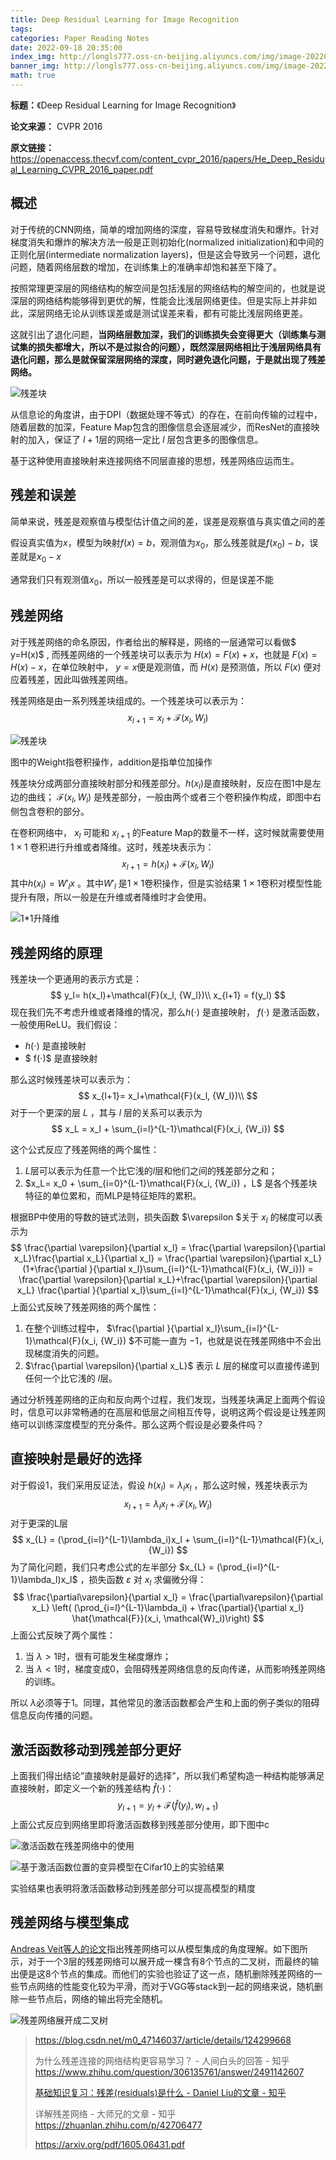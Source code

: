 ```yaml
---
title: Deep Residual Learning for Image Recognition
tags: 
categories: Paper Reading Notes
date: 2022-09-18 20:35:00
index_img: http://longls777.oss-cn-beijing.aliyuncs.com/img/image-20220918203856759.png
banner_img: http://longls777.oss-cn-beijing.aliyuncs.com/img/image-20220918203856759.png
math: true
---
```


**标题：**《Deep Residual Learning for Image Recognition》

**论文来源：** CVPR 2016

**原文链接：** https://openaccess.thecvf.com/content_cvpr_2016/papers/He_Deep_Residual_Learning_CVPR_2016_paper.pdf



## 概述

对于传统的CNN网络，简单的增加网络的深度，容易导致梯度消失和爆炸。针对梯度消失和爆炸的解决方法一般是正则初始化(normalized initialization)和中间的正则化层(intermediate normalization layers)，但是这会导致另一个问题，退化问题，随着网络层数的增加，在训练集上的准确率却饱和甚至下降了。

按照常理更深层的网络结构的解空间是包括浅层的网络结构的解空间的，也就是说深层的网络结构能够得到更优的解，性能会比浅层网络更佳。但是实际上并非如此，深层网络无论从训练误差或是测试误差来看，都有可能比浅层网络更差。

这就引出了退化问题，**当网络层数加深，我们的训练损失会变得更大（训练集与测试集的损失都增大，所以不是过拟合的问题），既然深层网络相比于浅层网络具有退化问题，那么是就保留深层网络的深度，同时避免退化问题，于是就出现了残差网络。**

![残差块](http://longls777.oss-cn-beijing.aliyuncs.com/img/7c04dd8aefda47ab94902e20fb8b3b05.png)



从信息论的角度讲，由于DPI（数据处理不等式）的存在，在前向传输的过程中，随着层数的加深，Feature Map包含的图像信息会逐层减少，而ResNet的直接映射的加入，保证了 $l+1$层的网络一定比 $l$ 层包含更多的图像信息。

基于这种使用直接映射来连接网络不同层直接的思想，残差网络应运而生。

## 残差和误差

简单来说，残差是观察值与模型估计值之间的差，误差是观察值与真实值之间的差

假设真实值为$x$，模型为映射$f(x)=b$，观测值为$x_0$，那么残差就是$f(x_0)-b$，误差就是$x_0-x$

通常我们只有观测值$x_0$，所以一般残差是可以求得的，但是误差不能

## 残差网络

对于残差网络的命名原因，作者给出的解释是，网络的一层通常可以看做$ y=H(x)$ , 而残差网络的一个残差块可以表示为 $H(x)=F(x)+x$，也就是 $F(x)=H(x)−x$，在单位映射中， $y=x$便是观测值，而 $H(x)$ 是预测值，所以 $F(x)$ 便对应着残差，因此叫做残差网络。



残差网络是由一系列残差块组成的。一个残差块可以表示为：
$$
x_{l+1}=x_l+\mathcal{F}(x_l,W_l)
$$


![残差块](http://longls777.oss-cn-beijing.aliyuncs.com/img/v2-bd76d0f10f84d74f90505eababd3d4a1_b.jpg)

图中的Weight指卷积操作，addition是指单位加操作

残差块分成两部分直接映射部分和残差部分。$h(x_l)$是直接映射，反应在图1中是左边的曲线； $\mathcal{F}(x_l, {W_l})$ 是残差部分，一般由两个或者三个卷积操作构成，即图中右侧包含卷积的部分。

在卷积网络中， $x_l$ 可能和 $x_{l+1}$ 的Feature Map的数量不一样，这时候就需要使用 $1\times1$ 卷积进行升维或者降维。这时，残差块表示为：
$$
x_{l+1}= h(x_l)+\mathcal{F}(x_l, {W_l})
$$
其中$h(x_l) = W'_lx$ 。其中$W'_l$ 是$1\times1$卷积操作，但是实验结果 $1\times1$卷积对模型性能提升有限，所以一般是在升维或者降维时才会使用。

![1*1升降维](http://longls777.oss-cn-beijing.aliyuncs.com/img/v2-54d11fdb5da318615fae5f579f68c31a_b.jpg)

## 残差网络的原理

残差块一个更通用的表示方式是：
$$
y_l= h(x_l)+\mathcal{F}(x_l, {W_l})\\
x_{l+1} = f(y_l)
$$
现在我们先不考虑升维或者降维的情况，那么$h(\cdot)$ 是直接映射， $f(\cdot)$ 是激活函数，一般使用ReLU。我们假设：

- $h(⋅)$ 是直接映射
- $ f(⋅)$ 是直接映射

那么这时候残差块可以表示为：
$$
x_{l+1}= x_l+\mathcal{F}(x_l, {W_l})\\
$$
对于一个更深的层 $L$ ，其与 $l$ 层的关系可以表示为
$$
x_L = x_l + \sum_{i=l}^{L-1}\mathcal{F}(x_i, {W_i})
$$


这个公式反应了残差网络的两个属性：

1.  $L$层可以表示为任意一个比它浅的$l$层和他们之间的残差部分之和；
2. $x_L= x_0 + \sum_{i=0}^{L-1}\mathcal{F}(x_i, {W_i}) $，$L$ 是各个残差块特征的单位累和，而MLP是特征矩阵的累积。

根据BP中使用的导数的链式法则，损失函数 $\varepsilon $关于 $x_l$ 的梯度可以表示为
$$
\frac{\partial \varepsilon}{\partial x_l} = \frac{\partial \varepsilon}{\partial x_L}\frac{\partial x_L}{\partial x_l} = \frac{\partial \varepsilon}{\partial x_L}(1+\frac{\partial }{\partial x_l}\sum_{i=l}^{L-1}\mathcal{F}(x_i, {W_i})) = \frac{\partial \varepsilon}{\partial x_L}+\frac{\partial \varepsilon}{\partial x_L} \frac{\partial }{\partial x_l}\sum_{i=l}^{L-1}\mathcal{F}(x_i, {W_i})
$$
上面公式反映了残差网络的两个属性：

1. 在整个训练过程中， $\frac{\partial }{\partial x_l}\sum_{i=l}^{L-1}\mathcal{F}(x_i, {W_i}) $不可能一直为 $−1$，也就是说在残差网络中不会出现梯度消失的问题。
2. $\frac{\partial \varepsilon}{\partial x_L}$ 表示 $L$ 层的梯度可以直接传递到任何一个比它浅的 $l$层。

通过分析残差网络的正向和反向两个过程，我们发现，当残差块满足上面两个假设时，信息可以非常畅通的在高层和低层之间相互传导，说明这两个假设是让残差网络可以训练深度模型的充分条件。那么这两个假设是必要条件吗？

## 直接映射是最好的选择

对于假设1，我们采用反证法，假设 $h(x_l) = \lambda_l x_l$ ，那么这时候，残差块表示为
$$
x_{l+1} = \lambda_lx_l + \mathcal{F}(x_l, {W_l})
$$
对于更深的L层
$$
x_{L} = (\prod_{i=l}^{L-1}\lambda_i)x_l + \sum_{i=l}^{L-1}\mathcal{F}(x_i, {W_i})
$$
为了简化问题，我们只考虑公式的左半部分 $x_{L} = (\prod_{i=l}^{L-1}\lambda_l)x_l$ ，损失函数 $\varepsilon$ 对 $x_l$ 求偏微分得：
$$
\frac{\partial\varepsilon}{\partial x_l} = \frac{\partial\varepsilon}{\partial x_L} \left( (\prod_{i=l}^{L-1}\lambda_i) + \frac{\partial}{\partial x_l} \hat{\mathcal{F}}(x_i, \mathcal{W}_i)\right)
$$
上面公式反映了两个属性：

1. 当 $\lambda>1$时，很有可能发生梯度爆炸；
2. 当 $\lambda<1$时，梯度变成0，会阻碍残差网络信息的反向传递，从而影响残差网络的训练。

所以 $\lambda$必须等于1。同理，其他常见的激活函数都会产生和上面的例子类似的阻碍信息反向传播的问题。

## 激活函数移动到残差部分更好

上面我们得出结论”直接映射是最好的选择”，所以我们希望构造一种结构能够满足直接映射，即定义一个新的残差结构 $\hat{f}(\cdot)$：
$$
y_{l+1} = y_l + \mathcal{F}(\hat{f}(y_l), w_{l+1})
$$
上面公式反应到网络里即将激活函数移到残差部分使用，即下图中c

![激活函数在残差网络中的使用](http://longls777.oss-cn-beijing.aliyuncs.com/img/v2-1c02c8b95a7916ad759a98507fb26079_b.jpg)

![基于激活函数位置的变异模型在Cifar10上的实验结果](http://longls777.oss-cn-beijing.aliyuncs.com/img/v2-ffe81dab49de5306fb001e1da7de7ce3_b.jpg)



实验结果也表明将激活函数移动到残差部分可以提高模型的精度

## 残差网络与模型集成

[Andreas Veit等人的论文](https://arxiv.org/pdf/1605.06431.pdf)指出残差网络可以从模型集成的角度理解。如下图所示，对于一个3层的残差网络可以展开成一棵含有8个节点的二叉树，而最终的输出便是这8个节点的集成。而他们的实验也验证了这一点，随机删除残差网络的一些节点网络的性能变化较为平滑，而对于VGG等stack到一起的网络来说，随机删除一些节点后，网络的输出将完全随机。

![残差网络展开成二叉树](http://longls777.oss-cn-beijing.aliyuncs.com/img/v2-cbf6ce3da2669335e119a2f222afa6f5_b.jpg)



> https://blog.csdn.net/m0_47146037/article/details/124299668
>
> 为什么残差连接的网络结构更容易学习？ - 人间白头的回答 - 知乎 https://www.zhihu.com/question/306135761/answer/2491142607
>
> [基础知识复习：残差(residuals)是什么 - Daniel Liu的文章 - 知乎](https://zhuanlan.zhihu.com/p/98643701)
>
> 详解残差网络 - 大师兄的文章 - 知乎 https://zhuanlan.zhihu.com/p/42706477
>
> https://arxiv.org/pdf/1605.06431.pdf


